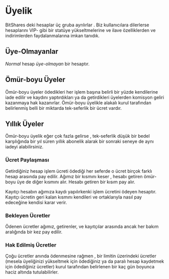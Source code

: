 # Üyelik

BitShares deki hesaplar üç gruba ayrılırlar . Biz kullanıcılara dilerlerse hesaplarını VIP-
gibi bir statüye yükseltmelerine ve ilave özelliklerden ve indirimlerden 
faydalanmalarına imkan tanıdık.

## Üye-Olmayanlar

*Normal* hesap *üye-olmayan* bir hesaptır.

## Ömür-boyu Üyeler

Ömür-boyu üyeler ödedikleri her işlem başına belirli bir yüzde kendilerine iade edilir 
ve kaydını yaptırdıkları ya da getirdikleri üyelerden komisyon geliri kazanmaya hak 
kazanırlar. Ömür-boyu üyelikle alakalı kurul tarafından belirlenmiş belli bir miktarda 
tek-seferlik bir ücret vardır.

## Yıllık Üyeler

Ömür-boyu üyelik eğer çok fazla gelirse , tek-seferlik düşük bir bedel 
karşılığında bir  yıl süren yıllık abonelik alarak bir sonraki seneye de aynı iadeyi 
alabilirsiniz.

### Ücret Paylaşması

Getirdiğiniz hesap işlem ücreti ödediği her seferde o ücret birçok farklı hesap arasında 
pay edilir. Ağımız bir kısmını keser , hesabı getiren ömür-boyu üye de diğer kısmını alır.
Hesabı getiren bir kısım pay alır.

Kayıtçı hesabın ağımıza kaydı yapılırkenki işlem ücretini  ödeyen hesaptır. Kayıtçı 
ücretin geri kalan kısmını kendileri ve ortaklarıyla nasıl pay edeceğine  kendisi karar 
verir.

### Bekleyen Ücretler

Ödenen ücretler ağımız, getirenler, ve kayıtçılar arasında  ancak her bakım aralığında 
bir kez pay edilir.
                 
### Hak Edilmiş Ücretler

Çoğu ücretler anında ödenmesine rağmen , bir limitin üzerindeki ücretler (mesela 
üyeliğinizi yükseltmek için ödediğiniz ya da paralı hesap kaydetmek için ödediğiniz 
ücretler) kurul tarafından belirlenen bir kaç gün boyunca haciz altında tutulabilirler.